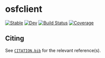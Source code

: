 # osfclient

[![Stable](https://img.shields.io/badge/docs-stable-blue.svg)](https://behinger.github.io/osfclient.jl/stable/)
[![Dev](https://img.shields.io/badge/docs-dev-blue.svg)](https://behinger.github.io/osfclient.jl/dev/)
[![Build Status](https://github.com/behinger/osfclient.jl/actions/workflows/CI.yml/badge.svg?branch=main)](https://github.com/behinger/osfclient.jl/actions/workflows/CI.yml?query=branch%3Amain)
[![Coverage](https://codecov.io/gh/behinger/osfclient.jl/branch/main/graph/badge.svg)](https://codecov.io/gh/behinger/osfclient.jl)

## Citing

See [`CITATION.bib`](CITATION.bib) for the relevant reference(s).
